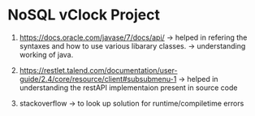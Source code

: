 # NoSQL vClock Project
1. https://docs.oracle.com/javase/7/docs/api/
-> helped in refering the syntaxes and how to use various libarary classes.
-> understanding working of java.

2. https://restlet.talend.com/documentation/user-guide/2.4/core/resource/client#subsubmenu-1
-> helped in understanding the restAPI implementaion present in source code

3. stackoverflow
-> to look up solution for runtime/compiletime errors
